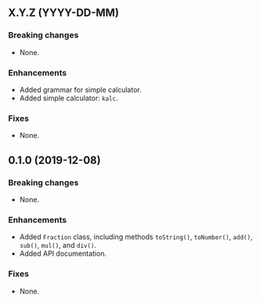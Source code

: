 ## X.Y.Z (YYYY-DD-MM)

### Breaking changes
* None.

### Enhancements
* Added grammar for simple calculator.
* Added simple calculator: `kalc`.

### Fixes
* None.

## 0.1.0 (2019-12-08)

### Breaking changes
* None.

### Enhancements
* Added `Fraction` class, including methods `toString()`, `toNumber()`, `add()`, `sub()`, `mul()`, and `div()`.
* Added API documentation.

### Fixes
* None.
